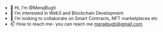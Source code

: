 - 👋 Hi, I’m @MerajBugti
- 👀 I’m interested in Web3 and Blockchain Development
- 💞️ I’m looking to collaborate on Smart Contracts, NFT marketplaces etc
- 📫 How to reach me- you can reach me merajbugti@gmail.com

<!---
MerajBugti/MerajBugti is a ✨ special ✨ repository because its `README.md` (this file) appears on your GitHub profile.
You can click the Preview link to take a look at your changes.
--->
